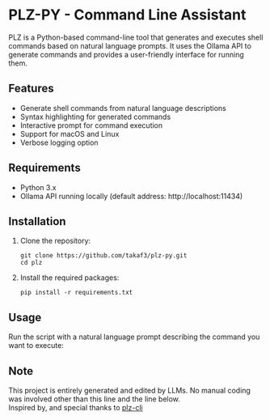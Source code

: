 # PLZ-PY - Command Line Assistant

PLZ is a Python-based command-line tool that generates and executes shell commands based on natural language prompts. It uses the Ollama API to generate commands and provides a user-friendly interface for running them.

## Features

- Generate shell commands from natural language descriptions
- Syntax highlighting for generated commands
- Interactive prompt for command execution
- Support for macOS and Linux
- Verbose logging option

## Requirements

- Python 3.x
- Ollama API running locally (default address: http://localhost:11434)

## Installation

1. Clone the repository:
   ```
   git clone https://github.com/takaf3/plz-py.git
   cd plz
   ```

2. Install the required packages:
   ```
   pip install -r requirements.txt
   ```

## Usage

Run the script with a natural language prompt describing the command you want to execute:

## Note

This project is entirely generated and edited by LLMs. No manual coding was involved other than this line and the line below.  
Inspired by, and special thanks to [plz-cli](https://github.com/m1guelpf/plz-cli)  